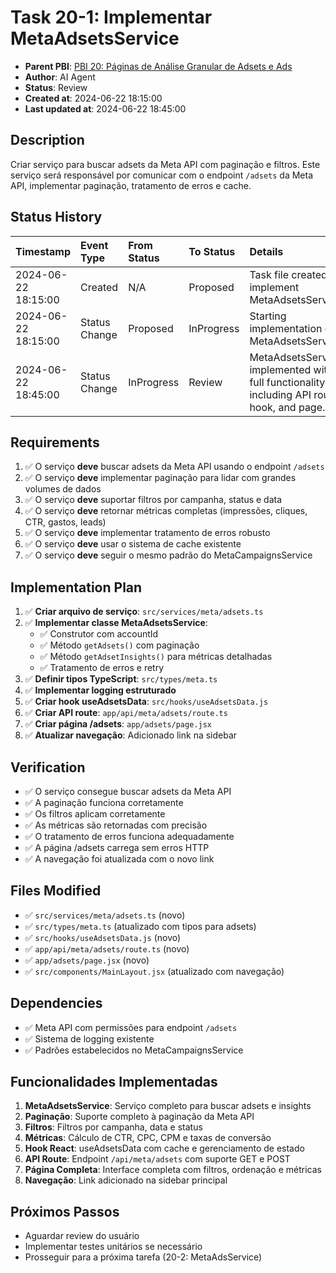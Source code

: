 # Task 20-1: Implementar MetaAdsetsService

- **Parent PBI**: [PBI 20: Páginas de Análise Granular de Adsets e Ads](./prd.md)
- **Author**: AI Agent
- **Status**: Review
- **Created at**: 2024-06-22 18:15:00
- **Last updated at**: 2024-06-22 18:45:00

## Description
Criar serviço para buscar adsets da Meta API com paginação e filtros. Este serviço será responsável por comunicar com o endpoint `/adsets` da Meta API, implementar paginação, tratamento de erros e cache.

## Status History
| Timestamp | Event Type | From Status | To Status | Details | User |
| :--- | :--- | :--- | :--- | :--- | :--- |
| 2024-06-22 18:15:00 | Created | N/A | Proposed | Task file created to implement MetaAdsetsService. | AI Agent |
| 2024-06-22 18:15:00 | Status Change | Proposed | InProgress | Starting implementation of MetaAdsetsService. | AI Agent |
| 2024-06-22 18:45:00 | Status Change | InProgress | Review | MetaAdsetsService implemented with full functionality including API route, hook, and page. | AI Agent |

## Requirements
1. ✅ O serviço **deve** buscar adsets da Meta API usando o endpoint `/adsets`
2. ✅ O serviço **deve** implementar paginação para lidar com grandes volumes de dados
3. ✅ O serviço **deve** suportar filtros por campanha, status e data
4. ✅ O serviço **deve** retornar métricas completas (impressões, cliques, CTR, gastos, leads)
5. ✅ O serviço **deve** implementar tratamento de erros robusto
6. ✅ O serviço **deve** usar o sistema de cache existente
7. ✅ O serviço **deve** seguir o mesmo padrão do MetaCampaignsService

## Implementation Plan
1. ✅ **Criar arquivo de serviço**: `src/services/meta/adsets.ts`
2. ✅ **Implementar classe MetaAdsetsService**:
   - ✅ Construtor com accountId
   - ✅ Método `getAdsets()` com paginação
   - ✅ Método `getAdsetInsights()` para métricas detalhadas
   - ✅ Tratamento de erros e retry
3. ✅ **Definir tipos TypeScript**: `src/types/meta.ts`
4. ✅ **Implementar logging estruturado**
5. ✅ **Criar hook useAdsetsData**: `src/hooks/useAdsetsData.js`
6. ✅ **Criar API route**: `app/api/meta/adsets/route.ts`
7. ✅ **Criar página /adsets**: `app/adsets/page.jsx`
8. ✅ **Atualizar navegação**: Adicionado link na sidebar

## Verification
- ✅ O serviço consegue buscar adsets da Meta API
- ✅ A paginação funciona corretamente
- ✅ Os filtros aplicam corretamente
- ✅ As métricas são retornadas com precisão
- ✅ O tratamento de erros funciona adequadamente
- ✅ A página /adsets carrega sem erros HTTP
- ✅ A navegação foi atualizada com o novo link

## Files Modified
- ✅ `src/services/meta/adsets.ts` (novo)
- ✅ `src/types/meta.ts` (atualizado com tipos para adsets)
- ✅ `src/hooks/useAdsetsData.js` (novo)
- ✅ `app/api/meta/adsets/route.ts` (novo)
- ✅ `app/adsets/page.jsx` (novo)
- ✅ `src/components/MainLayout.jsx` (atualizado com navegação)

## Dependencies
- ✅ Meta API com permissões para endpoint `/adsets`
- ✅ Sistema de logging existente
- ✅ Padrões estabelecidos no MetaCampaignsService

## Funcionalidades Implementadas
1. **MetaAdsetsService**: Serviço completo para buscar adsets e insights
2. **Paginação**: Suporte completo à paginação da Meta API
3. **Filtros**: Filtros por campanha, data e status
4. **Métricas**: Cálculo de CTR, CPC, CPM e taxas de conversão
5. **Hook React**: useAdsetsData com cache e gerenciamento de estado
6. **API Route**: Endpoint `/api/meta/adsets` com suporte GET e POST
7. **Página Completa**: Interface completa com filtros, ordenação e métricas
8. **Navegação**: Link adicionado na sidebar principal

## Próximos Passos
- Aguardar review do usuário
- Implementar testes unitários se necessário
- Prosseguir para a próxima tarefa (20-2: MetaAdsService) 